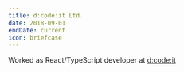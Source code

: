 ```yaml
---
title: d:code:it Ltd.
date: 2018-09-01
endDate: current
icon: briefcase
---
```


Worked as React/TypeScript developer at [d:code:it](https://dcodeit.com/)
